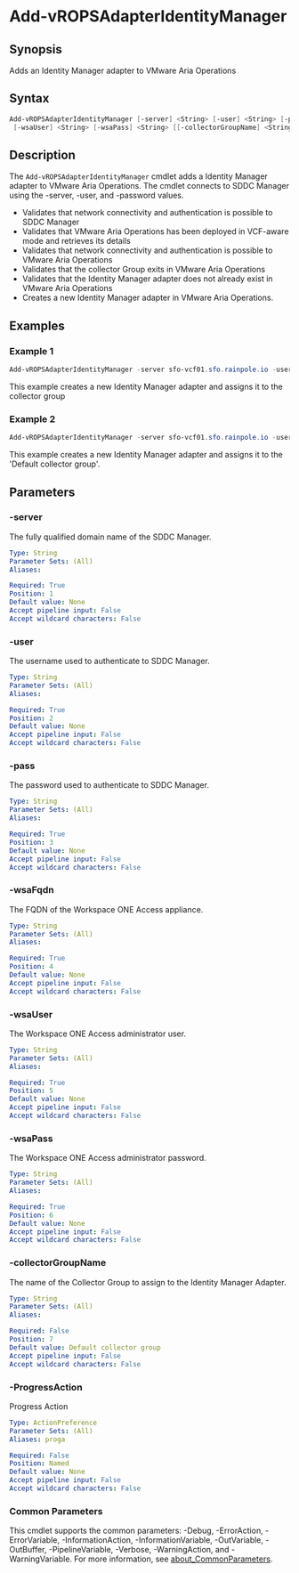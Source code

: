 # Add-vROPSAdapterIdentityManager

## Synopsis

Adds an Identity Manager adapter to VMware Aria Operations

## Syntax

```powershell
Add-vROPSAdapterIdentityManager [-server] <String> [-user] <String> [-pass] <String> [-wsaFqdn] <String>
 [-wsaUser] <String> [-wsaPass] <String> [[-collectorGroupName] <String>] [-ProgressAction <ActionPreference>] [<CommonParameters>]
```

## Description

The `Add-vROPSAdapterIdentityManager` cmdlet adds a Identity Manager adapter to VMware Aria Operations.
The cmdlet connects to SDDC Manager using the -server, -user, and -password values.

- Validates that network connectivity and authentication is possible to SDDC Manager
- Validates that VMware Aria Operations has been deployed in VCF-aware mode and retrieves its details
- Validates that network connectivity and authentication is possible to VMware Aria Operations
- Validates that the collector Group exits in VMware Aria Operations
- Validates that the Identity Manager adapter does not already exist in VMware Aria Operations
- Creates a new Identity Manager adapter in VMware Aria Operations.

## Examples

### Example 1

```powershell
Add-vROPSAdapterIdentityManager -server sfo-vcf01.sfo.rainpole.io -user administrator@vsphere.local -pass VMw@re1! -wsaFqdn sfo-wsa01.sfo.rainpole.io -wsaUser admin -wsaPass VMw@re1! -collectorGroupName "sfo-remote-collectors"
```

This example creates a new Identity Manager adapter and assigns it to the collector group

### Example 2

```powershell
Add-vROPSAdapterIdentityManager -server sfo-vcf01.sfo.rainpole.io -user administrator@vsphere.local -pass VMw@re1! -wsaFqdn sfo-wsa01.sfo.rainpole.io -wsaUser admin -wsaPass VMw@re1!
```

This example creates a new Identity Manager adapter and assigns it to the 'Default collector group'.

## Parameters

### -server

The fully qualified domain name of the SDDC Manager.

```yaml
Type: String
Parameter Sets: (All)
Aliases:

Required: True
Position: 1
Default value: None
Accept pipeline input: False
Accept wildcard characters: False
```

### -user

The username used to authenticate to SDDC Manager.

```yaml
Type: String
Parameter Sets: (All)
Aliases:

Required: True
Position: 2
Default value: None
Accept pipeline input: False
Accept wildcard characters: False
```

### -pass

The password used to authenticate to SDDC Manager.

```yaml
Type: String
Parameter Sets: (All)
Aliases:

Required: True
Position: 3
Default value: None
Accept pipeline input: False
Accept wildcard characters: False
```

### -wsaFqdn

The FQDN of the Workspace ONE Access appliance.

```yaml
Type: String
Parameter Sets: (All)
Aliases:

Required: True
Position: 4
Default value: None
Accept pipeline input: False
Accept wildcard characters: False
```

### -wsaUser

The Workspace ONE Access administrator user.

```yaml
Type: String
Parameter Sets: (All)
Aliases:

Required: True
Position: 5
Default value: None
Accept pipeline input: False
Accept wildcard characters: False
```

### -wsaPass

The Workspace ONE Access administrator password.

```yaml
Type: String
Parameter Sets: (All)
Aliases:

Required: True
Position: 6
Default value: None
Accept pipeline input: False
Accept wildcard characters: False
```

### -collectorGroupName

The name of the Collector Group to assign to the Identity Manager Adapter.

```yaml
Type: String
Parameter Sets: (All)
Aliases:

Required: False
Position: 7
Default value: Default collector group
Accept pipeline input: False
Accept wildcard characters: False
```

### -ProgressAction

Progress Action

```yaml
Type: ActionPreference
Parameter Sets: (All)
Aliases: proga

Required: False
Position: Named
Default value: None
Accept pipeline input: False
Accept wildcard characters: False
```

### Common Parameters

This cmdlet supports the common parameters: -Debug, -ErrorAction, -ErrorVariable, -InformationAction, -InformationVariable, -OutVariable, -OutBuffer, -PipelineVariable, -Verbose, -WarningAction, and -WarningVariable. For more information, see [about_CommonParameters](http://go.microsoft.com/fwlink/?LinkID=113216).
